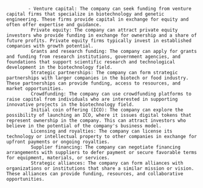 			- Venture capital: The company can seek funding from venture capital firms that specialize in biotechnology and genetic engineering. These firms provide capital in exchange for equity and often offer expertise and guidance.
			 Private equity: The company can attract private equity investors who provide funding in exchange for ownership and a share of future profits. Private equity firms typically invest in established companies with growth potential.
			 Grants and research funding: The company can apply for grants and funding from research institutions, government agencies, and foundations that support scientific research and technological development in the biotechnology field.
			 Strategic partnerships: The company can form strategic partnerships with larger companies in the biotech or food industry. These partnerships can provide funding, access to resources, and market opportunities.
			 Crowdfunding: The company can use crowdfunding platforms to raise capital from individuals who are interested in supporting innovative projects in the biotechnology field.
			 Initial coin offering (ICO): The company can explore the possibility of launching an ICO, where it issues digital tokens that represent ownership in the company. This can attract investors who believe in the potential of the company's business model.
			 Licensing and royalties: The company can license its technology or intellectual property to other companies in exchange for upfront payments or ongoing royalties.
			 Supplier financing: The company can negotiate financing arrangements with suppliers to defer payment or secure favorable terms for equipment, materials, or services.
			 Strategic alliances: The company can form alliances with organizations or institutions that share a similar mission or vision. These alliances can provide funding, resources, and collaborative opportunities.












